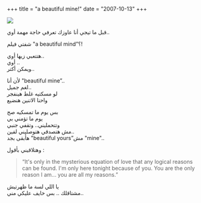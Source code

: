+++
title = "a beautiful mine!"
date = "2007-10-13"
+++

[![](https://blogger.googleusercontent.com/img/b/R29vZ2xl/AVvXsEi48ORH-RN-GfWTJgKU2RsrQ3yy5eI7jXS-pp77S8NZgT86e2Wb3Z8vIbzm3IhcB5DVuNXzujcb3yvK5uSTqtkEl8r8u3G3Pk8uZiYNUaZmyNPJlvc5GEpFMZj0lG4lS21DJYJL-A/s400/beautifullmine.jpg)](https://blogger.googleusercontent.com/img/b/R29vZ2xl/AVvXsEi48ORH-RN-GfWTJgKU2RsrQ3yy5eI7jXS-pp77S8NZgT86e2Wb3Z8vIbzm3IhcB5DVuNXzujcb3yvK5uSTqtkEl8r8u3G3Pk8uZiYNUaZmyNPJlvc5GEpFMZj0lG4lS21DJYJL-A/s1600-h/beautifullmine.jpg)  

قبل ما تيجي أنا عاوزك تعرفي حاجة مهمة أوي..  
  
شفتي فيلم "a beautiful mind”؟!  
  
هتتعبي زيها أوي..  
أوي ..  
ويمكن أكتر..  
  
ﻷن أنا "beautiful  mine”..  
لغم جميل..  
لو مسكتيه غلط هينفجر  
واحنا الاتنين هنضيع  
  
بس يوم ما تمسكيه صح  
يوم ما تؤمني بي  
وتتحمليني.. وتقفي جنبي  
مش هتصدقي هتوصليني لفين..  
هأبقى بجد "beautiful  yours”مش "mine"..  

وهتلاقيني بأقول :  

> “It's only in the mysterious equation of love that any logical reasons can be found. I'm only here tonight because of you. You are the only reason I am... you are all my reasons.”  
  
يا اللي لسة ما ظهرتيش  
مشتاقلك .. بس خايف عليكي مني..
